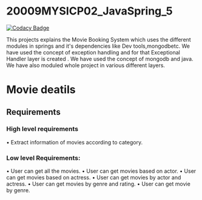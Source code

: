 # 20009MYSICP02_JavaSpring_5

[![Codacy Badge](https://api.codacy.com/project/badge/Grade/793e8be52e6e41288289d5c37f4689ec)](https://app.codacy.com/gh/99002638/20009MYSICP02_JavaSpring_5?utm_source=github.com&utm_medium=referral&utm_content=99002638/20009MYSICP02_JavaSpring_5&utm_campaign=Badge_Grade)


This projects explains the Movie Booking System which uses the different modules in springs and it's dependencies like Dev tools,mongodbetc.
We have used the concept of exception handling and for that Exceptional Handler layer is created .
We have used the concept of mongodb and java.
We have also moduled whole project in various different layers.

# Movie deatils
## Requirements
### High level requirements
• Extract information of movies according to category. 

### Low level Requirements:

•	User can get all the movies.
•	User can get movies based on actor.
•	User can get movies based on actress.
•	User can get movies by actor and actress.
•	User can get movies by genre and rating.
•	User can get movie by genre.
